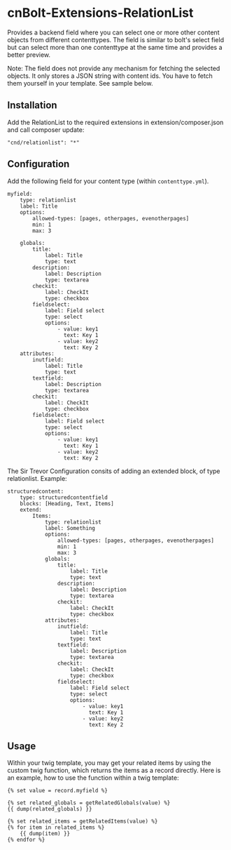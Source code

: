 # cnBolt-Extensions-RelationList

Provides a backend field where you can select one or more other content objects from different contenttypes. The field is similar to bolt's select field but can select more than one contenttype at the same time and provides a better preview.

Note: The field does not provide any mechanism for fetching the selected objects. It only stores a JSON string with content ids. You have to fetch them yourself in your template. See sample below.

## Installation

Add the RelationList to the required extensions in extension/composer.json and call composer update:

```
"cnd/relationlist": "*"
```

## Configuration
Add the following field for your content type (within `contenttype.yml`).
```
myfield:
    type: relationlist
    label: Title
    options:
        allowed-types: [pages, otherpages, evenotherpages]
        min: 1
        max: 3

    globals: 
        title:
            label: Title
            type: text
        description:
            label: Description
            type: textarea
        checkit:
            label: CheckIt
            type: checkbox
        fieldselect:
            label: Field select
            type: select
            options:
                - value: key1
                  text: Key 1
                - value: key2
                  text: Key 2
    attributes:
        inutfield:
            label: Title
            type: text
        textfield:
            label: Description
            type: textarea
        checkit:
            label: CheckIt
            type: checkbox
        fieldselect:
            label: Field select
            type: select
            options:
                - value: key1
                  text: Key 1
                - value: key2
                  text: Key 2
```

The Sir Trevor Configuration consits of adding an extended block, of type relationlist. 
Example:
```
structuredcontent:
    type: structuredcontentfield
    blocks: [Heading, Text, Items]
    extend:
        Items:
            type: relationlist
            label: Something
            options:
                allowed-types: [pages, otherpages, evenotherpages]
                min: 1
                max: 3
            globals: 
                title:
                    label: Title
                    type: text
                description:
                    label: Description
                    type: textarea
                checkit:
                    label: CheckIt
                    type: checkbox
            attributes:
                inutfield:
                    label: Title
                    type: text
                textfield:
                    label: Description
                    type: textarea
                checkit:
                    label: CheckIt
                    type: checkbox
                fieldselect:
                    label: Field select
                    type: select
                    options:
                        - value: key1
                          text: Key 1
                        - value: key2
                          text: Key 2
```

## Usage
Within your twig template, you may get your related items by using the custom twig function, which returns the items as a record directly. Here is an example, how to use the function within a twig template:
```
{% set value = record.myfield %}

{% set related_globals = getRelatedGlobals(value) %}
{{ dump(related_globals) }}

{% set related_items = getRelatedItems(value) %}
{% for item in related_items %}
    {{ dump(item) }}
{% endfor %}
```

